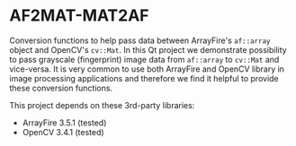 # AF2MAT-MAT2AF
Conversion functions to help pass data between ArrayFire's `af::array` object and OpenCV's `cv::Mat`. In this Qt project we demonstrate possibility to pass grayscale (fingerprint) image data from `af::array` to `cv::Mat` and vice-versa. It is very common to use both ArrayFire and OpenCV library in image processing applications and therefore we find it helpful to provide these conversion functions.

This project depends on these 3rd-party libraries:
* ArrayFire 3.5.1 (tested)
* OpenCV 3.4.1 (tested)


